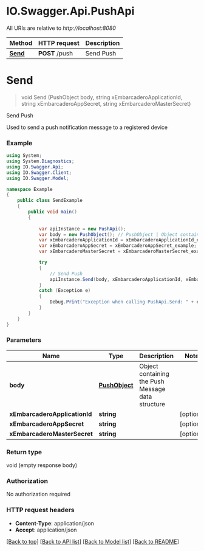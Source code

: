 # IO.Swagger.Api.PushApi

All URIs are relative to *http://localhost:8080*

Method | HTTP request | Description
------------- | ------------- | -------------
[**Send**](PushApi.md#send) | **POST** /push | Send Push


<a name="send"></a>
# **Send**
> void Send (PushObject body, string xEmbarcaderoApplicationId, string xEmbarcaderoAppSecret, string xEmbarcaderoMasterSecret)

Send Push

Used to send a push notification message to a registered device

### Example
```csharp
using System;
using System.Diagnostics;
using IO.Swagger.Api;
using IO.Swagger.Client;
using IO.Swagger.Model;

namespace Example
{
    public class SendExample
    {
        public void main()
        {
            
            var apiInstance = new PushApi();
            var body = new PushObject(); // PushObject | Object containing the Push Message data structure
            var xEmbarcaderoApplicationId = xEmbarcaderoApplicationId_example;  // string |  (optional) 
            var xEmbarcaderoAppSecret = xEmbarcaderoAppSecret_example;  // string |  (optional) 
            var xEmbarcaderoMasterSecret = xEmbarcaderoMasterSecret_example;  // string |  (optional) 

            try
            {
                // Send Push
                apiInstance.Send(body, xEmbarcaderoApplicationId, xEmbarcaderoAppSecret, xEmbarcaderoMasterSecret);
            }
            catch (Exception e)
            {
                Debug.Print("Exception when calling PushApi.Send: " + e.Message );
            }
        }
    }
}
```

### Parameters

Name | Type | Description  | Notes
------------- | ------------- | ------------- | -------------
 **body** | [**PushObject**](PushObject.md)| Object containing the Push Message data structure | 
 **xEmbarcaderoApplicationId** | **string**|  | [optional] 
 **xEmbarcaderoAppSecret** | **string**|  | [optional] 
 **xEmbarcaderoMasterSecret** | **string**|  | [optional] 

### Return type

void (empty response body)

### Authorization

No authorization required

### HTTP request headers

 - **Content-Type**: application/json
 - **Accept**: application/json

[[Back to top]](#) [[Back to API list]](../README.md#documentation-for-api-endpoints) [[Back to Model list]](../README.md#documentation-for-models) [[Back to README]](../README.md)

